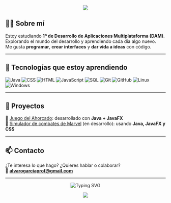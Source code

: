 <!-- Banner -->
<p align="center">
  <img src="https://capsule-render.vercel.app/api?type=waving&color=0:00c6ff,100:0072ff&height=180&section=header&text=%C2%A1Hola,%20soy%20%C3%81lvaro!&fontSize=35&fontAlignY=40&desc=Estudiante%20de%20DAM%20%7C%20Java%20%7C%20SQL%20%7C%20Web%20Dev&descAlignY=60&descAlign=62" />
</p>

## 👨‍💻 Sobre mí
Estoy estudiando **1º de Desarrollo de Aplicaciones Multiplataforma (DAM)**.  
Explorando el mundo del desarrollo y aprendiendo cada día algo nuevo.  
Me gusta **programar**, **crear interfaces** y **dar vida a ideas** con código.

---

## 🚀 Tecnologías que estoy aprendiendo

![Java](https://img.shields.io/badge/Java-%23ED8B00.svg?style=for-the-badge&logo=java&logoColor=white)
![CSS](https://img.shields.io/badge/CSS3-1572B6?style=for-the-badge&logo=css3&logoColor=white)
![HTML](https://img.shields.io/badge/HTML5-E34F26?style=for-the-badge&logo=html5&logoColor=white)
![JavaScript](https://img.shields.io/badge/JavaScript-323330?style=for-the-badge&logo=javascript&logoColor=F7DF1E)
![SQL](https://img.shields.io/badge/SQL-4479A1?style=for-the-badge&logo=mysql&logoColor=white)
![Git](https://img.shields.io/badge/Git-F05032?style=for-the-badge&logo=git&logoColor=white)
![GitHub](https://img.shields.io/badge/GitHub-100000?style=for-the-badge&logo=github&logoColor=white)
![Linux](https://img.shields.io/badge/Linux-FCC624?style=for-the-badge&logo=linux&logoColor=black)
![Windows](https://img.shields.io/badge/Windows-0078D6?style=for-the-badge&logo=windows&logoColor=white)

---

## 📂 Proyectos
🔹 [Juego del Ahorcado](https://github.com/alvarogrlp/juegoAhorcado): desarrollado con **Java + JavaFX**  
🔹 [Simulador de combates de Marvel](https://github.com/alvarogrlp/simuladorDeMarvel) (en desarrollo): usando **Java, JavaFX y CSS**

---

## 📫 Contacto
¿Te interesa lo que hago? ¿Quieres hablar o colaborar?  
📩 **alvarogarciaprof@gmail.com**

---

<p align="center">
  <img src="https://readme-typing-svg.demolab.com?font=Fira+Code&weight=600&size=22&pause=1000&color=0072FF&center=true&vCenter=true&multiline=true&width=600&height=60&lines=Aprendiendo+y+creciendo+como+programador;¡Bienvenido+a+mi+GitHub!+%F0%9F%91%8B" alt="Typing SVG" />
</p>

<p align="center">
  <img src="https://github.com/alvarogrlp/alvarogrlp/blob/output/github-contribution-grid-snake.svg" />
</p>

